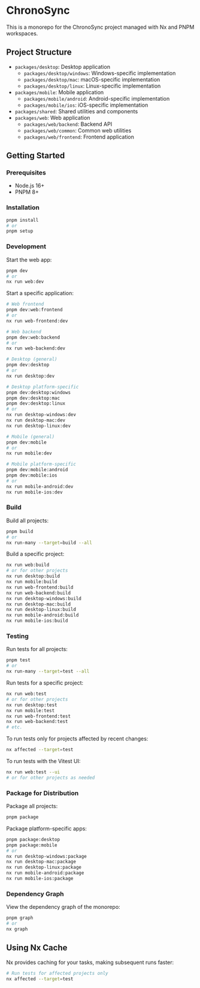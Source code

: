 # ChronoSync

This is a monorepo for the ChronoSync project managed with Nx and PNPM workspaces.

## Project Structure

- `packages/desktop`: Desktop application
  - `packages/desktop/windows`: Windows-specific implementation
  - `packages/desktop/mac`: macOS-specific implementation
  - `packages/desktop/linux`: Linux-specific implementation
- `packages/mobile`: Mobile application
  - `packages/mobile/android`: Android-specific implementation
  - `packages/mobile/ios`: iOS-specific implementation
- `packages/shared`: Shared utilities and components
- `packages/web`: Web application
  - `packages/web/backend`: Backend API
  - `packages/web/common`: Common web utilities
  - `packages/web/frontend`: Frontend application

## Getting Started

### Prerequisites

- Node.js 16+
- PNPM 8+

### Installation

```bash
pnpm install
# or
pnpm setup
```

### Development

Start the web app:
```bash
pnpm dev
# or
nx run web:dev
```

Start a specific application:
```bash
# Web frontend
pnpm dev:web:frontend
# or
nx run web-frontend:dev

# Web backend
pnpm dev:web:backend
# or
nx run web-backend:dev

# Desktop (general)
pnpm dev:desktop
# or
nx run desktop:dev

# Desktop platform-specific
pnpm dev:desktop:windows
pnpm dev:desktop:mac
pnpm dev:desktop:linux
# or
nx run desktop-windows:dev
nx run desktop-mac:dev
nx run desktop-linux:dev

# Mobile (general)
pnpm dev:mobile
# or
nx run mobile:dev

# Mobile platform-specific
pnpm dev:mobile:android
pnpm dev:mobile:ios
# or
nx run mobile-android:dev
nx run mobile-ios:dev
```

### Build

Build all projects:
```bash
pnpm build
# or
nx run-many --target=build --all
```

Build a specific project:
```bash
nx run web:build
# or for other projects
nx run desktop:build
nx run mobile:build
nx run web-frontend:build
nx run web-backend:build
nx run desktop-windows:build
nx run desktop-mac:build
nx run desktop-linux:build
nx run mobile-android:build
nx run mobile-ios:build
```

### Testing

Run tests for all projects:
```bash
pnpm test
# or
nx run-many --target=test --all
```

Run tests for a specific project:
```bash
nx run web:test
# or for other projects
nx run desktop:test
nx run mobile:test
nx run web-frontend:test
nx run web-backend:test
# etc.
```

To run tests only for projects affected by recent changes:
```bash
nx affected --target=test
```

To run tests with the Vitest UI:
```bash
nx run web:test --ui
# or for other projects as needed
```

### Package for Distribution

Package all projects:
```bash
pnpm package
```

Package platform-specific apps:
```bash
pnpm package:desktop
pnpm package:mobile
# or
nx run desktop-windows:package
nx run desktop-mac:package
nx run desktop-linux:package
nx run mobile-android:package
nx run mobile-ios:package
```

### Dependency Graph

View the dependency graph of the monorepo:
```bash
pnpm graph
# or
nx graph
```

## Using Nx Cache

Nx provides caching for your tasks, making subsequent runs faster:

```bash
# Run tests for affected projects only
nx affected --target=test
```